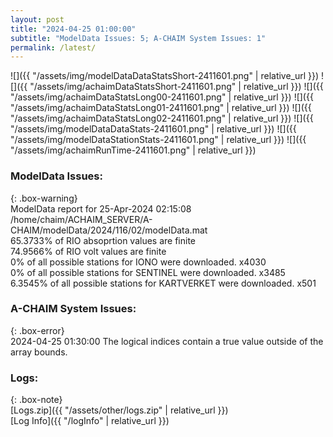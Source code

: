 ```yaml
---
layout: post
title: "2024-04-25 01:00:00"
subtitle: "ModelData Issues: 5; A-CHAIM System Issues: 1"
permalink: /latest/
---
```


![]({{ "/assets/img/modelDataDataStatsShort-2411601.png" | relative_url }})
![]({{ "/assets/img/achaimDataStatsShort-2411601.png" | relative_url }})
![]({{ "/assets/img/achaimDataStatsLong00-2411601.png" | relative_url }})
![]({{ "/assets/img/achaimDataStatsLong01-2411601.png" | relative_url }})
![]({{ "/assets/img/achaimDataStatsLong02-2411601.png" | relative_url }})
![]({{ "/assets/img/modelDataDataStats-2411601.png" | relative_url }})
![]({{ "/assets/img/modelDataStationStats-2411601.png" | relative_url }})
![]({{ "/assets/img/achaimRunTime-2411601.png" | relative_url }})


### ModelData Issues:  
  
{: .box-warning}  
 ModelData report for 25-Apr-2024 02:15:08   
 /home/chaim/ACHAIM_SERVER/A-CHAIM/modelData/2024/116/02/modelData.mat   
 65.3733% of RIO absoprtion values are finite   
 74.9566% of RIO volt values are finite   
 0% of all possible stations for IONO were downloaded. x4030   
 0% of all possible stations for SENTINEL were downloaded. x3485   
 6.3545% of all possible stations for KARTVERKET were downloaded. x501   
  
### A-CHAIM System Issues:  
  
{: .box-error}  
2024-04-25 01:30:00 The logical indices contain a true value outside of the array bounds.  

### Logs:  
  
{: .box-note}  
[Logs.zip]({{ "/assets/other/logs.zip" | relative_url }})  
[Log Info]({{ "/logInfo" | relative_url }})  
